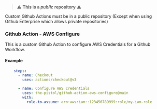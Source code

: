 > :warning: **This is a *public* repository** :warning:

Custom Github Actions must be in a public repository (Except when using Github Enterprise which allows private repositories)

### Github Action - AWS Configure

This is a custom Github Action to configure AWS Credentials for a Github Workflow. 

#### Example

```yaml
    steps:
      - name: Checkout
        uses: actions/checkout@v3

      - name: Configure AWS credentials
        uses: the-pistol/github-action-aws-configure@main
        with:
          role-to-assume: arn:aws:iam::123456789999:role/my-iam-role
```
